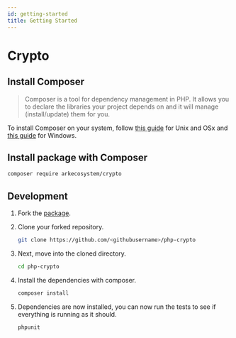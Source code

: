 ```yaml
---
id: getting-started
title: Getting Started
---
```


# Crypto

## Install Composer

> Composer is a tool for dependency management in PHP. It allows you to declare the libraries your project depends on and it will manage \(install/update\) them for you.

To install Composer on your system, follow [this guide](https://getcomposer.org/doc/00-intro.md#installation-linux-unix-macos) for Unix and OSx and [this guide](https://getcomposer.org/doc/00-intro.md#installation-windows) for Windows.

## Install package with Composer

```bash
composer require arkecosystem/crypto
```

## Development

1. Fork the [package](https://github.com/ARKEcosystem/php-crypto).
2. Clone your forked repository.

   ```bash
   git clone https://github.com/<githubusername>/php-crypto
   ```

3. Next, move into the cloned directory.

   ```bash
   cd php-crypto
   ```

4. Install the dependencies with composer.

   ```bash
   composer install
   ```

5. Dependencies are now installed, you can now run the tests to see if everything is running as it should.

   ```bash
   phpunit
   ```

